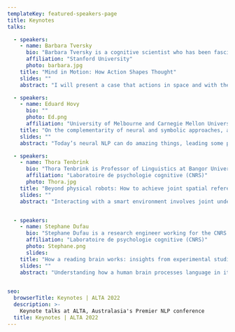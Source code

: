 ```yaml
---
templateKey: featured-speakers-page
title: Keynotes
talks:

  - speakers:
    - name: Barbara Tversky
      bio: "Barbara Tversky is a cognitive scientist who has been fascinated by memory, categorization, language, spatial thinking, event perception and cognition, diagrammatic reasoning, design, creativity. She has enjoyed collaborations with neuroscientists, computer scientists, linguists, philosophers, domain scientists, artists, and designers. She has served on many editorial boards, governing boards, conference committees, won a couple of prizes, is fellow of several societies, and served as President of the Association for Psychological Science. She has held positions, some long, some short, at the Hebrew University, University of Michigan, Stanford University, Columbia Teachers College, Malardalen University, and the Ecole Normale for Social Sciences."
      affiliation: "Stanford University"
      photo: barbara.jpg
    title: "Mind in Motion: How Action Shapes Thought"
    slides: ""
    abstract: "I will present a case that actions in space and with the things in it are the foundation of thought, not the entire edifice, but the foundation. To this end, I will bring evidence from neuroscience, from behavior, from language, and from gesture."

  - speakers:
    - name: Eduard Hovy 
      bio: ""
      photo: Ed.png
      affiliation: "University of Melbourne and Carnegie Mellon University "
    title: "On the complementarity of neural and symbolic approaches, and on how to transfer between them"
    slides: ""
    abstract: "Today’s neural NLP can do amazing things, leading some people to expect human-level performance soon. But it also fails spectacularly, in ways we find hard to predict and explain.  Is perfection just a matter of doing additional neural architecture engineering and more-advanced training to overcome these problems, or are there deeper reasons for the failures?  I argue that trying to understand the nature and reason for failures by couching the necessary operations in terms of symbolic reasoning is a good way to discover what neural networks will remain unable to do despite additional architecture engineering and training."

  - speakers:
    - name: Thora Tenbrink
      bio: "Thora Tenbrink is Professor of Linguistics at Bangor University (Wales, UK), and uses linguistic analysis to understand how people think. She is author of “Cognitive Discourse Analysis:  An Introduction” (Cambridge University Press, 2020) and 'Space, Time, and the Use of Language' (Mouton de Gruyter, 2007), has co-edited various further books on spatial language, representation, and dialogue, and published more than 40 peer-reviewed journal papers on a wide range of interdisciplinary topics. Personal professional website: http://knirb.net;"
      affiliation: "Laboratoire de psychologie cognitive (CNRS)"
      photo: Thora.jpg
    title: "Beyond physical robots: How to achieve joint spatial reference with a smart environment"
    slides: ""
    abstract: "Interacting with a smart environment involves joint understanding of where things and people are or where they should be. Face-to-face interaction between humans, or between humans and robots, implies clearly identifiable perspectives on the environment that can be used to establish such a joint understanding. A smart environment, in contrast, is ubiquitous and thus perspective-independent. In this talk I will review the implications of this situation in terms of the challenges for establishing joint spatial reference between humans and smart systems, and present a somewhat unconventional solution as an opportunity."


  - speakers:
    - name: Stephane Dufau
      bio: "Stephane Dufau is a research engineer working for the CNRS (French National Centre for Scientific Research) in the Cognitive psychology lab in Marseille, France (UMR7290, CNRS & Aix-Marseille University). He is currently on sabbatical at Queensland Brain Institute, The University of Queensland, Australia. His main research interests include computational models of the cognitive processes involved in reading."
      affiliation: "Laboratoire de psychologie cognitive (CNRS)"
      photo: Stephane.png
      slides:
    title: "How a reading brain works: insights from experimental studies and modelling"
    slides: ""
    abstract: "Understanding how a human brain processes language in its written form has been at the heart of numerous research efforts over the last century, from the experimental works carried on in the first psychology labs to the use of modern computational models. In my talk, I will briefly review the research domain in an historical perspective and discuss the current concepts that help frame our understanding of our ability to read. I will argue that, in order to deeply represent the interaction between the core reading processes found in perception, attention, and language functions, reading is better investigated with a set of simple models rather than modelled with fully integrated neural networks. Whether computational or not, such simple models are built on basic principles like delta rule and random walks and are constrained by patterns of experimental results from both psycho- and neuro-linguistics. A series of research showcasing the method will be presented, with applications related to Natural Language Processing. More specifically, I will illustrate how text simplification has helped children with reading difficulties read better."
  

seo:
  browserTitle: Keynotes | ALTA 2022
  description: >-
    Keynote talks at ALTA, Australasia's Premier NLP conference
  title: Keynotes | ALTA 2022
---
```


